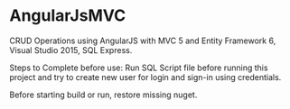 # AngularJsMVC
CRUD Operations using AngularJS with MVC 5 and Entity Framework 6, Visual Studio 2015, SQL Express.

Steps to Complete before use:
Run SQL Script file before running this project and try to create new user for login and sign-in using credentials.

Before starting build or run, restore missing nuget.
